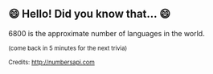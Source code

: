## 😄 Hello! Did you know that... 😄
6800 is the approximate number of languages in the world.

<sup>(come back in 5 minutes for the next trivia)</sup>


<sup>Credits: http://numbersapi.com</sup>
